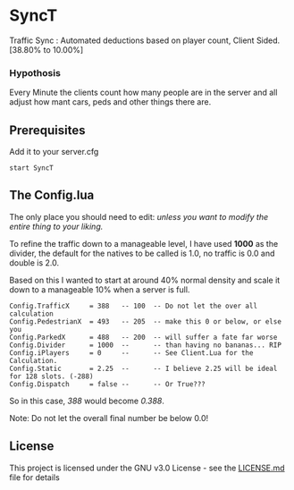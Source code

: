 # SyncT
Traffic Sync : Automated deductions based on player count, Client Sided. [38.80% to 10.00%]


### Hypothosis

Every Minute the clients count how many people are in the server and all adjust how mant cars, peds and other things there are.

## Prerequisites

Add it to your server.cfg

```
start SyncT
```

## The Config.lua

The only place you should need to edit: *unless you want to modify the entire thing to your liking.*

To refine the traffic down to a manageable level, I have used **1000** as the divider, the default for the natives to be called is 1.0, no traffic is 0.0 and double is 2.0.

Based on this I wanted to start at around 40% normal density and scale it down to a manageable 10% when a server is full.

```
Config.TrafficX     = 388   -- 100  -- Do not let the over all calculation 
Config.PedestrianX  = 493   -- 205  -- make this 0 or below, or else you 
Config.ParkedX      = 488   -- 200  -- will suffer a fate far worse 
Config.Divider      = 1000  --      -- than having no bananas... RIP
Config.iPlayers     = 0     --      -- See Client.Lua for the Calculation.
Config.Static       = 2.25  --      -- I believe 2.25 will be ideal for 128 slots. (-288)
Config.Dispatch     = false --      -- Or True???
```
So in this case, *388* would become *0.388*.

Note: Do not let the overall final number be below 0.0!


## License

This project is licensed under the GNU v3.0 License - see the [LICENSE.md](LICENSE) file for details
